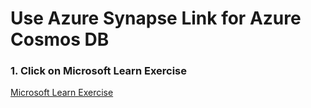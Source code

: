 # Use Azure Synapse Link for Azure Cosmos DB

### 1. Click on Microsoft Learn Exercise

[Microsoft Learn Exercise](https://microsoftlearning.github.io/dp-203-azure-data-engineer/Instructions/Labs/14-Synapselink-cosmos.html#configure-synapse-link-in-azure-cosmos-db)
